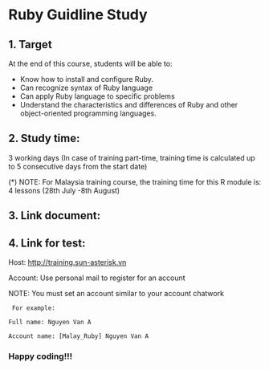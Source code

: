 # Ruby Guidline Study

## 1. Target

At the end of this course, students will be able to:
   - Know how to install and configure Ruby.
   - Can recognize syntax of Ruby language
   - Can apply Ruby language to specific problems
   - Understand the characteristics and differences of Ruby and other object-oriented programming languages.

## 2. Study time:

 3 working days (In case of training part-time, training time is calculated up to 5 consecutive days from the start date)

(*) NOTE: For Malaysia training course, the training time for this R module is: 4 lessons (28th July -8th August)

## 3. Link document:

[Videos]: https://drive.google.com/drive/u/1/folders/1yKMk5ZS9nvHhRSi5tUxagliyK2ADP4uA


[Book]: https://raw.githubusercontent.com/jay3126/various_imp_ebooks/master/the_ruby_programming_language.pdf


[Slide]: https://drive.google.com/drive/folders/1NSC9OXrTBItmf3-DbVzFgmB0-421X7ca?usp=sharing

## 4. Link for test:

Host: http://training.sun-asterisk.vn

Account: Use personal mail to register for an account

NOTE:  You must set an account similar to your account chatwork

  `` For example:``

  ``Full name: Nguyen Van A``

  ``Account name: [Malay_Ruby] Nguyen Van A``

### Happy coding!!!
